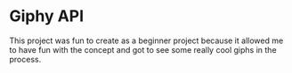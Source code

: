 # Giphy API

This project was fun to create as a beginner project because it allowed me to have fun with the concept and got to see some really cool giphs in the process.